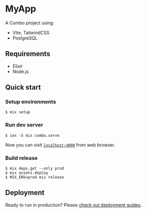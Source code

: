 # MyApp

A Combo project using:

- Vite, TailwindCSS
- PostgreSQL

## Requirements

- Elixir
- Node.js

## Quick start

### Setup environments

```
$ mix setup
```

### Run dev server

```
$ iex -S mix combo.serve
```

Now you can visit [`localhost:4000`](http://localhost:4000) from web browser.

### Build release

```
$ mix deps.get --only prod
$ mix assets.deploy
$ MIX_ENV=prod mix release
```

## Deployment

Ready to run in production? Please [check out deployment guides](https://hexdocs.pm/combo/deployment.html).
